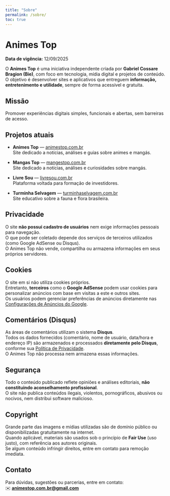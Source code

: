 ```yaml
---
title: "Sobre"
permalink: /sobre/
toc: true
---
```


# Animes Top

**Data de vigência:** 12/09/2025

O **Animes Top** é uma iniciativa independente criada por **Gabriel Cossare Bragion (Bie)**, com foco em tecnologia, mídia digital e projetos de conteúdo.  
O objetivo é desenvolver sites e aplicativos que entreguem **informação, entretenimento e utilidade**, sempre de forma acessível e gratuita.

## Missão
Promover experiências digitais simples, funcionais e abertas, sem barreiras de acesso.

## Projetos atuais

- **Animes Top** — [animestop.com.br](https://animestop.com.br)  
  Site dedicado a notícias, análises e guias sobre animes e mangás.

- **Mangas Top** — [mangestop.com.br](https://mangastop.com.br)  
  Site dedicado a notícias, análises e curiosidades sobre mangás.

- **Livre Sou** — [livresou.com.br](https://livresou.com.br)  
  Plataforma voltada para formação de investidores.

- **Turminha Selvagem** — [turminhaselvagem.com.br](https://turminhaselvagem.com.br)  
  Site educativo sobre a fauna e flora brasileira.

## Privacidade
O site **não possui cadastro de usuários** nem exige informações pessoais para navegação.  
O que pode ser coletado depende dos serviços de terceiros utilizados (como Google AdSense ou Disqus).  
O Animes Top não vende, compartilha ou armazena informações em seus próprios servidores.

## Cookies
O site em si não utiliza cookies próprios.  
Entretanto, **terceiros** como o **Google AdSense** podem usar cookies para personalizar anúncios com base em visitas a este e outros sites.  
Os usuários podem gerenciar preferências de anúncios diretamente nas [Configurações de Anúncios do Google](https://adssettings.google.com/).

## Comentários (Disqus)
As áreas de comentários utilizam o sistema **Disqus**.  
Todos os dados fornecidos (comentário, nome de usuário, data/hora e endereço IP) são armazenados e processados **diretamente pelo Disqus**, conforme sua [Política de Privacidade](https://help.disqus.com/en/articles/1717103-disqus-privacy-policy).  
O Animes Top não processa nem armazena essas informações.

## Segurança
Todo o conteúdo publicado reflete opiniões e análises editoriais, **não constituindo aconselhamento profissional**.  
O site não publica conteúdos ilegais, violentos, pornográficos, abusivos ou nocivos, nem distribui software malicioso.

## Copyright
Grande parte das imagens e mídias utilizadas são de domínio público ou disponibilizadas gratuitamente na internet.  
Quando aplicável, materiais são usados sob o princípio de **Fair Use** (uso justo), com referência aos autores originais.  
Se algum conteúdo infringir direitos, entre em contato para remoção imediata.

## Contato
Para dúvidas, sugestões ou parcerias, entre em contato:  
✉️ **animestop.com.br@gmail.com**
